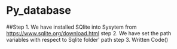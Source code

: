 # Py_database
##Step 1. We have installed SQlite into Sysytem from https://www.sqlite.org/download.html
step 2. We have set the path variables with respect to Sqlite folder' path
step 3. Written Code()

